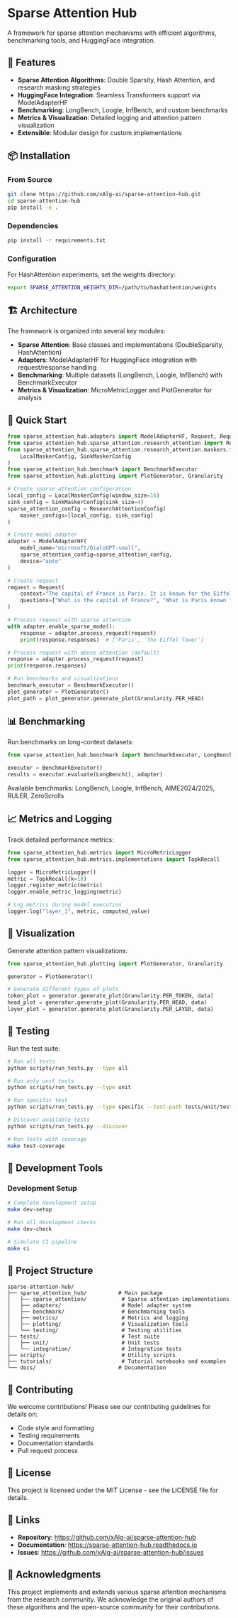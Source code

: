 # Sparse Attention Hub

A framework for sparse attention mechanisms with efficient algorithms, benchmarking tools, and HuggingFace integration.

## 🚀 Features

- **Sparse Attention Algorithms**: Double Sparsity, Hash Attention, and research masking strategies
- **HuggingFace Integration**: Seamless Transformers support via ModelAdapterHF
- **Benchmarking**: LongBench, Loogle, InfBench, and custom benchmarks
- **Metrics & Visualization**: Detailed logging and attention pattern visualization
- **Extensible**: Modular design for custom implementations

## 📦 Installation

### From Source

```bash
git clone https://github.com/xAlg-ai/sparse-attention-hub.git
cd sparse-attention-hub
pip install -e .
```

### Dependencies

```bash
pip install -r requirements.txt
```

### Configuration

For HashAttention experiments, set the weights directory:

```bash
export SPARSE_ATTENTION_WEIGHTS_DIR=/path/to/hashattention/weights
```

## 🏗️ Architecture

The framework is organized into several key modules:

- **Sparse Attention**: Base classes and implementations (DoubleSparsity, HashAttention)
- **Adapters**: ModelAdapterHF for HuggingFace integration with request/response handling
- **Benchmarking**: Multiple datasets (LongBench, Loogle, InfBench) with BenchmarkExecutor
- **Metrics & Visualization**: MicroMetricLogger and PlotGenerator for analysis

## 🚀 Quick Start

```python
from sparse_attention_hub.adapters import ModelAdapterHF, Request, RequestResponse
from sparse_attention_hub.sparse_attention.research_attention import ResearchAttentionConfig
from sparse_attention_hub.sparse_attention.research_attention.maskers.fixed.implementations import (
    LocalMaskerConfig, SinkMaskerConfig
)
from sparse_attention_hub.benchmark import BenchmarkExecutor
from sparse_attention_hub.plotting import PlotGenerator, Granularity

# Create sparse attention configuration
local_config = LocalMaskerConfig(window_size=16)
sink_config = SinkMaskerConfig(sink_size=4)
sparse_attention_config = ResearchAttentionConfig(
    masker_configs=[local_config, sink_config]
)

# Create model adapter
adapter = ModelAdapterHF(
    model_name="microsoft/DialoGPT-small",
    sparse_attention_config=sparse_attention_config,
    device="auto"
)

# Create request
request = Request(
    context="The capital of France is Paris. It is known for the Eiffel Tower.",
    questions=["What is the capital of France?", "What is Paris known for?"]
)

# Process request with sparse attention
with adapter.enable_sparse_mode():
    response = adapter.process_request(request)
    print(response.responses)  # ['Paris', 'The Eiffel Tower']

# Process request with dense attention (default)
response = adapter.process_request(request)
print(response.responses)

# Run benchmarks and visualizations
benchmark_executor = BenchmarkExecutor()
plot_generator = PlotGenerator()
plot_path = plot_generator.generate_plot(Granularity.PER_HEAD)
```

## 📊 Benchmarking

Run benchmarks on long-context datasets:

```python
from sparse_attention_hub.benchmark import BenchmarkExecutor, LongBench

executor = BenchmarkExecutor()
results = executor.evaluate(LongBench(), adapter)
```

Available benchmarks: LongBench, Loogle, InfBench, AIME2024/2025, RULER, ZeroScrolls

## 📈 Metrics and Logging

Track detailed performance metrics:

```python
from sparse_attention_hub.metrics import MicroMetricLogger
from sparse_attention_hub.metrics.implementations import TopkRecall

logger = MicroMetricLogger()
metric = TopkRecall(k=10)
logger.register_metric(metric)
logger.enable_metric_logging(metric)

# Log metrics during model execution
logger.log("layer_1", metric, computed_value)
```

## 🎨 Visualization

Generate attention pattern visualizations:

```python
from sparse_attention_hub.plotting import PlotGenerator, Granularity

generator = PlotGenerator()

# Generate different types of plots
token_plot = generator.generate_plot(Granularity.PER_TOKEN, data)
head_plot = generator.generate_plot(Granularity.PER_HEAD, data)
layer_plot = generator.generate_plot(Granularity.PER_LAYER, data)
```

## 🧪 Testing

Run the test suite:

```bash
# Run all tests
python scripts/run_tests.py --type all

# Run only unit tests
python scripts/run_tests.py --type unit

# Run specific test
python scripts/run_tests.py --type specific --test-path tests/unit/test_metrics.py

# Discover available tests
python scripts/run_tests.py --discover

# Run tests with coverage
make test-coverage
```

## 🔧 Development Tools

### Development Setup

```bash
# Complete development setup
make dev-setup

# Run all development checks
make dev-check

# Simulate CI pipeline
make ci
```

## 📁 Project Structure

```
sparse-attention-hub/
├── sparse_attention_hub/          # Main package
│   ├── sparse_attention/           # Sparse attention implementations
│   ├── adapters/                   # Model adapter system
│   ├── benchmark/                  # Benchmarking tools
│   ├── metrics/                    # Metrics and logging
│   ├── plotting/                   # Visualization tools
│   └── testing/                    # Testing utilities
├── tests/                          # Test suite
│   ├── unit/                       # Unit tests
│   └── integration/                # Integration tests
├── scripts/                        # Utility scripts
├── tutorials/                      # Tutorial notebooks and examples
└── docs/                          # Documentation
```

## 🤝 Contributing

We welcome contributions! Please see our contributing guidelines for details on:

- Code style and formatting
- Testing requirements
- Documentation standards
- Pull request process

## 📄 License

This project is licensed under the MIT License - see the LICENSE file for details.

## 🔗 Links

- **Repository**: https://github.com/xAlg-ai/sparse-attention-hub
- **Documentation**: https://sparse-attention-hub.readthedocs.io
- **Issues**: https://github.com/xAlg-ai/sparse-attention-hub/issues

## 🙏 Acknowledgments

This project implements and extends various sparse attention mechanisms from the research community. We acknowledge the original authors of these algorithms and the open-source community for their contributions.